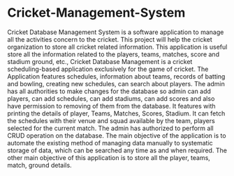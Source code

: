 # Cricket-Management-System
Cricket Database Management System is a software application to manage all the activities concern to the cricket. This project will help the cricket organization to store all cricket related information. This application is useful store all the information related to the players, teams, matches, score and stadium ground, etc., Cricket Database Management is a cricket scheduling-based application exclusively for the game of cricket. The Application features schedules, information about teams, records of batting and bowling, creating new schedules, can search about players. The admin has all authorities to make changes for the database so admin can add players, can add schedules, can add stadiums, can add scores and also have permission to removing of them from the database. It features with printing the details of player, Teams, Matches, Scores, Stadium. It can fetch the schedules with their venue and squad available by the team, players selected for the current match. The admin has authorized to perform all CRUD operation on the database. The main objective of the application is to automate the existing method of managing data manually to systematic storage of data, which can be searched any time as and when required. The other main objective of this application is to store all the player, teams, match, ground details.
